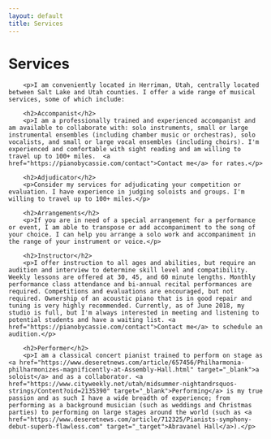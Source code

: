 ```yaml
---
layout: default
title: Services
---
```


<div class="post">
    <h1 class="pageTitle">Services</h1>

        <p>I am conveniently located in Herriman, Utah, centrally located between Salt Lake and Utah counties. I offer a wide range of musical services, some of which include:

        <h2>Accompanist</h2>
        <p>I am a professionally trained and experienced accompanist and am available to collaborate with: solo instruments, small or large instrumental ensembles (including chamber music or orchestras), solo vocalists, and small or large vocal ensembles (including choirs). I'm experienced and comfortable with sight reading and am willing to travel up to 100+ miles.  <a href="https://pianobycassie.com/contact">Contact me</a> for rates.</p>

        <h2>Adjudicator</h2>
        <p>Consider my services for adjudicating your competition or evaluation. I have experience in judging soloists and groups. I'm willing to travel up to 100+ miles.</p>

        <h2>Arrangements</h2>
        <p>If you are in need of a special arrangement for a performance or event, I am able to transpose or add accompaniment to the song of your choice. I can help you arrange a solo work and accompaniment in the range of your instrument or voice.</p>

        <h2>Instructor</h2>
        <p>I offer instruction to all ages and abilities, but require an audition and interview to determine skill level and compatibility. Weekly lessons are offered at 30, 45, and 60 minute lengths. Monthly performance class attendance and bi-annual recital performances are required. Competitions and evaluations are encouraged, but not required. Ownership of an acoustic piano that is in good repair and tuning is very highly recommended. Currently, as of June 2018, my studio is full, but I'm always interested in meeting and listening to potential students and have a waiting list. <a href="https://pianobycassie.com/contact">Contact me</a> to schedule an audition.</p>

        <h2>Performer</h2>
        <p>I am a classical concert pianist trained to perform on stage as <a href="https://www.deseretnews.com/article/657456/Philharmonia-philharmonizes-magnificently-at-Assembly-Hall.html" target="_blank">a soloist</a> and as a collaborator. <a href="https://www.cityweekly.net/utah/midsummer-nightandrsquos-strings/Content?oid=2135390" target="_blank">Performing</a> is my true passion and as such I have a wide breadth of experience; from performing as a background musician (such as weddings and Christmas parties) to performing on large stages around the world (such as <a href="https://www.deseretnews.com/article/712325/Pianists-symphony-debut-superb-flawless.com" target="_target">Abravanel Hall</a>).</p>
